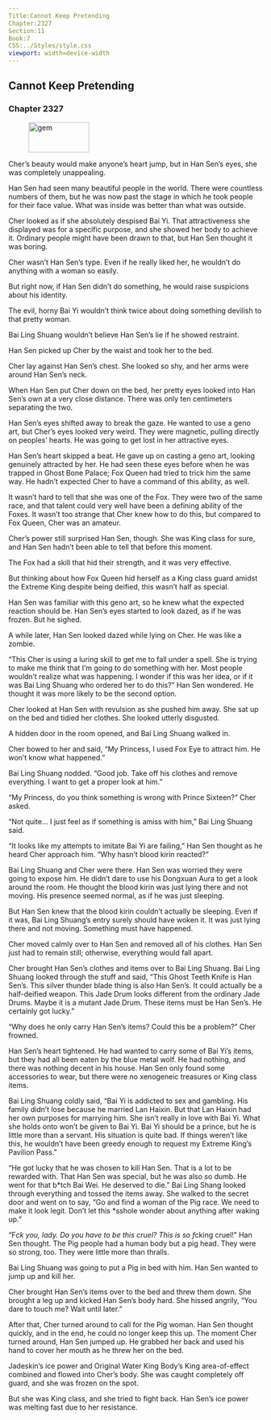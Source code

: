 ```yaml
---
Title:Cannot Keep Pretending 
Chapter:2327 
Section:11 
Book:7 
CSS:../Styles/style.css 
viewport: width=device-width
---
```

  
## Cannot Keep Pretending
### Chapter 2327
  
<figure>
	<img src="../Images/gem.gif" alt="gem" id="gem" width="120" height="60" />
</figure>
  

  
Cher’s beauty would make anyone’s heart jump, but in Han Sen’s eyes, she was completely unappealing.

Han Sen had seen many beautiful people in the world. There were countless numbers of them, but he was now past the stage in which he took people for their face value. What was inside was better than what was outside.

Cher looked as if she absolutely despised Bai Yi. That attractiveness she displayed was for a specific purpose, and she showed her body to achieve it. Ordinary people might have been drawn to that, but Han Sen thought it was boring.

Cher wasn’t Han Sen’s type. Even if he really liked her, he wouldn’t do anything with a woman so easily.

But right now, if Han Sen didn’t do something, he would raise suspicions about his identity.

The evil, horny Bai Yi wouldn’t think twice about doing something devilish to that pretty woman.

Bai Ling Shuang wouldn’t believe Han Sen’s lie if he showed restraint.

Han Sen picked up Cher by the waist and took her to the bed.

Cher lay against Han Sen’s chest. She looked so shy, and her arms were around Han Sen’s neck.

When Han Sen put Cher down on the bed, her pretty eyes looked into Han Sen’s own at a very close distance. There was only ten centimeters separating the two.

Han Sen’s eyes shifted away to break the gaze. He wanted to use a geno art, but Cher’s eyes looked very weird. They were magnetic, pulling directly on peoples’ hearts. He was going to get lost in her attractive eyes.

Han Sen’s heart skipped a beat. He gave up on casting a geno art, looking genuinely attracted by her. He had seen these eyes before when he was trapped in Ghost Bone Palace; Fox Queen had tried to trick him the same way. He hadn’t expected Cher to have a command of this ability, as well.

It wasn’t hard to tell that she was one of the Fox. They were two of the same race, and that talent could very well have been a defining ability of the Foxes. It wasn’t too strange that Cher knew how to do this, but compared to Fox Queen, Cher was an amateur.

Cher’s power still surprised Han Sen, though. She was King class for sure, and Han Sen hadn’t been able to tell that before this moment.

The Fox had a skill that hid their strength, and it was very effective.

But thinking about how Fox Queen hid herself as a King class guard amidst the Extreme King despite being deified, this wasn’t half as special.

Han Sen was familiar with this geno art, so he knew what the expected reaction should be. Han Sen’s eyes started to look dazed, as if he was frozen. But he sighed.

A while later, Han Sen looked dazed while lying on Cher. He was like a zombie.

“This Cher is using a luring skill to get me to fall under a spell. She is trying to make me think that I’m going to do something with her. Most people wouldn’t realize what was happening. I wonder if this was her idea, or if it was Bai Ling Shuang who ordered her to do this?” Han Sen wondered. He thought it was more likely to be the second option.

Cher looked at Han Sen with revulsion as she pushed him away. She sat up on the bed and tidied her clothes. She looked utterly disgusted.

A hidden door in the room opened, and Bai Ling Shuang walked in.

Cher bowed to her and said, “My Princess, I used Fox Eye to attract him. He won’t know what happened.”

Bai Ling Shuang nodded. “Good job. Take off his clothes and remove everything. I want to get a proper look at him.”

“My Princess, do you think something is wrong with Prince Sixteen?” Cher asked.

“Not quite… I just feel as if something is amiss with him,” Bai Ling Shuang said.

“It looks like my attempts to imitate Bai Yi are failing,” Han Sen thought as he heard Cher approach him. “Why hasn’t blood kirin reacted?”

Bai Ling Shuang and Cher were there. Han Sen was worried they were going to expose him. He didn’t dare to use his Dongxuan Aura to get a look around the room. He thought the blood kirin was just lying there and not moving. His presence seemed normal, as if he was just sleeping.

But Han Sen knew that the blood kirin couldn’t actually be sleeping. Even if it was, Bai Ling Shuang’s entry surely should have woken it. It was just lying there and not moving. Something must have happened.

Cher moved calmly over to Han Sen and removed all of his clothes. Han Sen just had to remain still; otherwise, everything would fall apart.

Cher brought Han Sen’s clothes and items over to Bai Ling Shuang. Bai Ling Shuang looked through the stuff and said, “This Ghost Teeth Knife is Han Sen’s. This silver thunder blade thing is also Han Sen’s. It could actually be a half-deified weapon. This Jade Drum looks different from the ordinary Jade Drums. Maybe it is a mutant Jade Drum. These items must be Han Sen’s. He certainly got lucky.”

“Why does he only carry Han Sen’s items? Could this be a problem?” Cher frowned.

Han Sen’s heart tightened. He had wanted to carry some of Bai Yi’s items, but they had all been eaten by the blue metal wolf. He had nothing, and there was nothing decent in his house. Han Sen only found some accessories to wear, but there were no xenogeneic treasures or King class items.

Bai Ling Shuang coldly said, “Bai Yi is addicted to sex and gambling. His family didn’t lose because he married Lan Haixin. But that Lan Haixin had her own purposes for marrying him. She isn’t really in love with Bai Yi. What she holds onto won’t be given to Bai Yi. Bai Yi should be a prince, but he is little more than a servant. His situation is quite bad. If things weren’t like this, he wouldn’t have been greedy enough to request my Extreme King’s Pavilion Pass.”

“He got lucky that he was chosen to kill Han Sen. That is a lot to be rewarded with. That Han Sen was special, but he was also so dumb. He went for that b*tch Bai Wei. He deserved to die.” Bai Ling Shang looked through everything and tossed the items away. She walked to the secret door and went on to say, “Go and find a woman of the Pig race. We need to make it look legit. Don’t let this *sshole wonder about anything after waking up.”

“F*ck you, lady. Do you have to be this cruel? This is so f*cking cruel!” Han Sen thought. The Pig people had a human body but a pig head. They were so strong, too. They were little more than thralls.

Bai Ling Shuang was going to put a Pig in bed with him. Han Sen wanted to jump up and kill her.

Cher brought Han Sen’s items over to the bed and threw them down. She brought a leg up and kicked Han Sen’s body hard. She hissed angrily, “You dare to touch me? Wait until later.”

After that, Cher turned around to call for the Pig woman. Han Sen thought quickly, and in the end, he could no longer keep this up. The moment Cher turned around, Han Sen jumped up. He grabbed her back and used his hand to cover her mouth as he threw her on the bed.

Jadeskin’s ice power and Original Water King Body’s King area-of-effect combined and flowed into Cher’s body. She was caught completely off guard, and she was frozen on the spot.

But she was King class, and she tried to fight back. Han Sen’s ice power was melting fast due to her resistance.